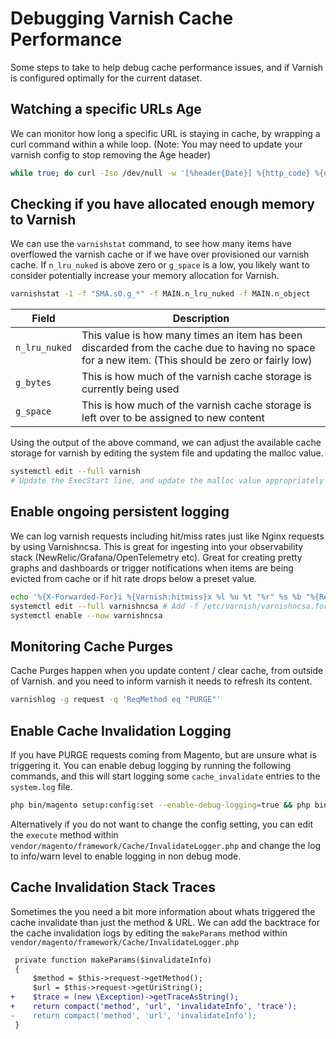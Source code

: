 # Debugging Varnish Cache Performance

Some steps to take to help debug cache performance issues, and if Varnish is configured optimally for the current dataset.

## Watching a specific URLs Age
We can monitor how long a specific URL is staying in cache, by wrapping a curl command within a while loop. (Note: You may need to update your varnish config to stop removing the Age header)
```sh
while true; do curl -Iso /dev/null -w '[%header{Date}] %{http_code} %{url} %header{x-cache} %header{age}\n' https://example.com && sleep 1; done
```

## Checking if you have allocated enough memory to Varnish
We can use the `varnishstat` command, to see how many items have overflowed the varnish cache or if we have over provisioned our varnish cache. If `n_lru_nuked` is above zero or `g_space` is a low, you likely want to consider potentially increase your memory allocation for Varnish.
```sh
varnishstat -1 -f "SMA.s0.g_*" -f MAIN.n_lru_nuked -f MAIN.n_object
```
Field | Description
--- | ---
`n_lru_nuked` | This value is how many times an item has been discarded from the cache due to having no space for a new item. (This should be zero or fairly low)
`g_bytes` | This is how much of the varnish cache storage is currently being used
`g_space` | This is how much of the varnish cache storage is left over to be assigned to new content


Using the output of the above command, we can adjust the available cache storage for varnish by editing the system file and updating the malloc value.
```sh
systemctl edit --full varnish
# Update the ExecStart line, and update the malloc value appropriately
```


## Enable ongoing persistent logging
We can log varnish requests including hit/miss rates just like Nginx requests by using Varnishncsa. This is great for ingesting into your observability stack (NewRelic/Grafana/OpenTelemetry etc).
Great for creating pretty graphs and dashboards or trigger notifications when items are being evicted from cache or if hit rate drops below a preset value.
```sh
echo '%{X-Forwarded-For}i %{Varnish:hitmiss}x %l %u %t "%r" %s %b "%{Referer}i" "%{User-agent}i" %D' > /etc/varnish/varnishncsa.format
systemctl edit --full varnishncsa # Add -f /etc/varnish/varnishncsa.format to the end of ExecStart
systemctl enable --now varnishncsa
```

## Monitoring Cache Purges
Cache Purges happen when you update content / clear cache, from outside of Varnish. and you need to inform varnish it needs to refresh its content.

```sh
varnishlog -g request -q 'ReqMethod eq "PURGE"'
```

## Enable Cache Invalidation Logging
If you have PURGE requests coming from Magento, but are unsure what is triggering it. You can enable debug logging by running the following commands, and this will start logging some `cache_invalidate` entries to the `system.log` file.
```sh
php bin/magento setup:config:set --enable-debug-logging=true && php bin/magento cache:flush
```

Alternatively if you do not want to change the config setting, you can edit the `execute` method within `vendor/magento/framework/Cache/InvalidateLogger.php` and change the log to info/warn level to enable logging in non debug mode.

## Cache Invalidation Stack Traces
Sometimes the you need a bit more information about whats triggered the cache invalidate than just the method & URL.
We can add the backtrace for the cache invalidation logs by editing the `makeParams` method within `vendor/magento/framework/Cache/InvalidateLogger.php`
```diff
 private function makeParams($invalidateInfo)
 {
     $method = $this->request->getMethod();
     $url = $this->request->getUriString();
+    $trace = (new \Exception)->getTraceAsString();
+    return compact('method', 'url', 'invalidateInfo', 'trace');
-    return compact('method', 'url', 'invalidateInfo');
 }
```

